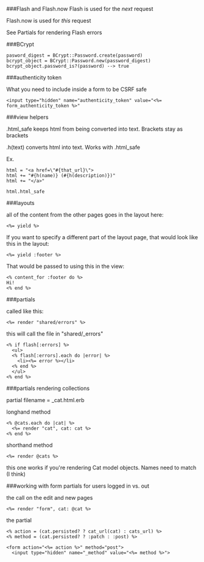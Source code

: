 

###Flash and Flash.now
Flash is used for the *next* request

Flash.now is used for *this* request

See Partials for rendering Flash errors

###BCrypt
```
pasword_digest = BCrypt::Password.create(password)
bcrypt_object = BCrypt::Password.new(password_digest)
bcrypt_object.password_is?(password) --> true
```
###authenticity token

What you need to include inside a form to be CSRF safe

```
<input type="hidden" name="authenticity_token" value="<%= form_authenticity_token %>"
```

###view helpers

.html_safe keeps html from being converted into text. Brackets stay as brackets

.h(text) converts html into text. Works with .html_safe

Ex.

```
html = "<a href=\"#{that_url}\">
html += "#{h(name)} (#{h(description)})"
html += "</a>"

html.html_safe
```

###layouts

all of the content from the other pages goes in the layout here:
```
<%= yield %>
```

If you want to specify a different part of the layout page, that would look like this in the layout:
```
<%= yield :footer %>
```
That would be passed to using this in the view:
```
<% content_for :footer do %>
Hi!
<% end %>
```

###partials

called like this:
```
<%= render "shared/errors" %>
```

this will call the file in "shared/_errors"
```
<% if flash[:errors] %>
  <ul>
  <% flash[:errors].each do |error| %>
    <li><%= error %></li>
  <% end %>
  </ul>
<% end %>
```

###partials rendering collections

partial filename = _cat.html.erb

longhand method

```
<% @cats.each do |cat| %>
  <%= render "cat", cat: cat %>
<% end %>
```
shorthand method
```
<%= render @cats %>
```
this one works if you're rendering Cat model objects. Names need to match (I think)

###working with form partials for users logged in vs. out

the call on the edit and new pages
```
<%= render "form", cat: @cat %>
```
the partial

```
<% action = (cat.persisted? ? cat_url(cat) : cats_url) %>
<% method = (cat.persisted? ? :patch : :post) %>

<form action="<%= action %>" method="post">
  <input type="hidden" name="_method" value="<%= method %>">
  ```
